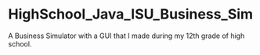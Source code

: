 # HighSchool_Java_ISU_Business_Sim
A Business Simulator with a GUI that I made during my 12th grade of high school.
